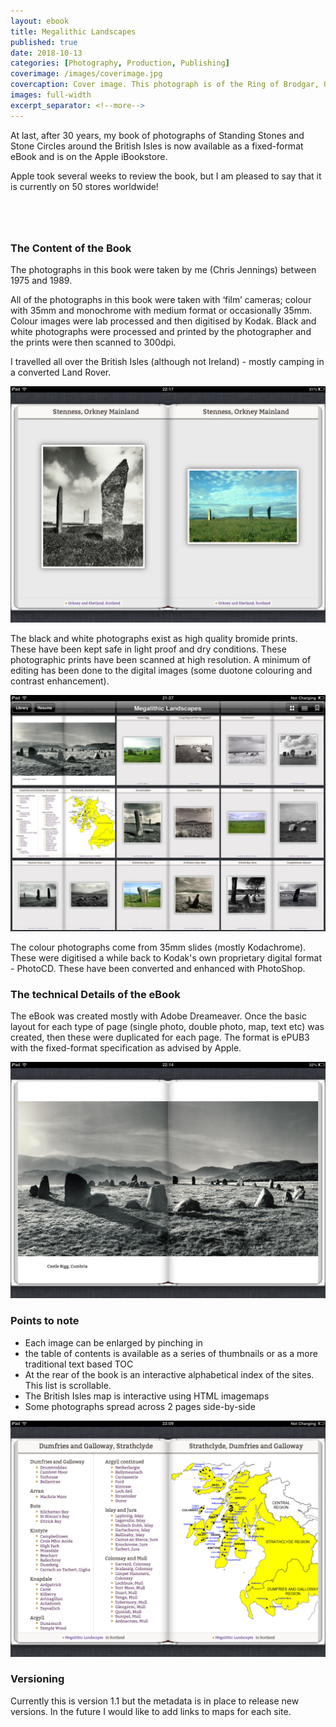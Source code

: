 ```yaml
---
layout: ebook
title: Megalithic Landscapes
published: true
date: 2018-10-13
categories: [Photography, Production, Publishing]
coverimage: /images/coverimage.jpg
covercaption: Cover image. This photograph is of the Ring of Brodgar, Orkney Mainland
images: full-width
excerpt_separator: <!--more-->
---
```


At last, after 30 years, my book of photographs of Standing Stones and Stone Circles around the British Isles is now available as a fixed-format eBook and is on the Apple iBookstore.

Apple took several weeks to review the book, but I am pleased to say that it is currently on 50 stores worldwide!

<a href="https://geo.itunes.apple.com/gb/book/megalithic-landscapes/id581000298?mt=11" style="display:inline-block;overflow:hidden;background:url(https://linkmaker.itunes.apple.com/assets/shared/badges/en-gb/get-it-on-apple-books-lrg.svg) no-repeat;width:141px;height:40px;"></a>

<!--more-->

### The Content of the Book

The photographs in this book were taken by me (Chris Jennings) between 1975 and 1989.

All of the photographs in this book were taken with ‘film’ cameras; colour with 35mm and monochrome with medium format or occasionally 35mm. Colour images were lab processed and then digitised by Kodak. Black and white photographs were processed and printed by the photographer and the prints were then scanned to 300dpi.

I travelled all over the British Isles (although not Ireland) - mostly camping in a converted Land Rover.

[![A typical 2 page Spread](/images/IMG_0168.jpg)](/images/IMG_0168.jpg)

The black and white photographs exist as high quality bromide prints. These have been kept safe in light proof and dry conditions. These photographic prints have been scanned at high resolution. A minimum of editing has been done to the digital images (some duotone colouring and contrast enhancement).

[![Thumbnail images in the Table of Contents](/images/IMG_0161.jpg)](/images/IMG_0161.jpg)

The colour photographs come from 35mm slides (mostly Kodachrome). These were digitised a while back to Kodak's own proprietary digital format - PhotoCD. These have been converted and enhanced with PhotoShop.

### The technical Details of the eBook

The eBook was created mostly with Adobe Dreameaver. Once the basic layout for each type of page (single photo, double photo, map, text etc) was created, then these were duplicated for each page. The format is ePUB3 with the fixed-format specification as advised by Apple.

[![A single image across 2 pages](/images/IMG_0163.jpg)](/images/IMG_0163.jpg)

### Points to note

- Each image can be enlarged by pinching in
- the table of contents is available as a series of thumbnails or as a more traditional text based TOC
- At the rear of the book is an interactive alphabetical index of the sites. This list is scrollable.
- The British Isles map is interactive using HTML imagemaps
- Some photographs spread across 2 pages side-by-side

[![A typical spread showing contents and map for one area](/images/IMG_0170.jpg)](/images/IMG_0170.jpg)

### Versioning

Currently this is version 1.1 but the metadata is in place to release new versions. In the future I would like to add links to maps for each site.
